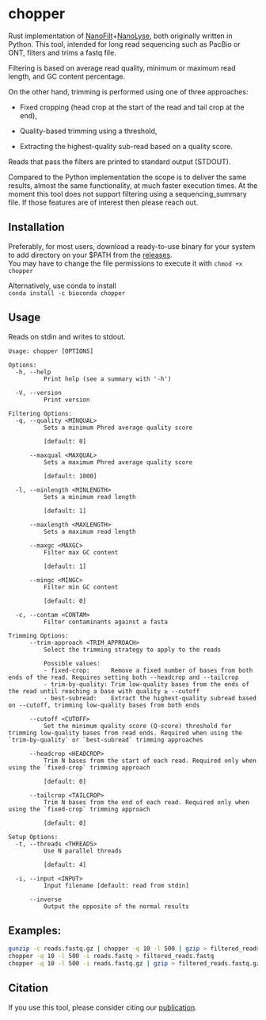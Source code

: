 # chopper

Rust implementation of [NanoFilt](https://github.com/wdecoster/nanofilt)+[NanoLyse](https://github.com/wdecoster/nanolyse), both originally written in Python. This tool, intended for long read sequencing such as PacBio or ONT, filters and trims a fastq file.  

Filtering is based on average read quality, minimum or maximum read length, and GC content percentage.

On the other hand, trimming is performed using one of three approaches:

* Fixed cropping (head crop at the start of the read and tail crop at the end),

* Quality-based trimming using a threshold,

* Extracting the highest-quality sub-read based on a quality score.

Reads that pass the filters are printed to standard output (STDOUT).

Compared to the Python implementation the scope is to deliver the same results, almost the same functionality, at much faster execution times. At the moment this tool does not support filtering using a sequencing_summary file. If those features are of interest then please reach out.  

## Installation

Preferably, for most users, download a ready-to-use binary for your system to add directory on your $PATH from the [releases](https://github.com/wdecoster/chopper/releases).  
You may have to change the file permissions to execute it with `chmod +x chopper`

Alternatively, use conda to install  
`conda install -c bioconda chopper`

## Usage

Reads on stdin and writes to stdout.

```text
Usage: chopper [OPTIONS]

Options:
  -h, --help
          Print help (see a summary with '-h')

  -V, --version
          Print version

Filtering Options:
  -q, --quality <MINQUAL>
          Sets a minimum Phred average quality score
          
          [default: 0]

      --maxqual <MAXQUAL>
          Sets a maximum Phred average quality score
          
          [default: 1000]

  -l, --minlength <MINLENGTH>
          Sets a minimum read length
          
          [default: 1]

      --maxlength <MAXLENGTH>
          Sets a maximum read length

      --maxgc <MAXGC>
          Filter max GC content
          
          [default: 1]

      --mingc <MINGC>
          Filter min GC content
          
          [default: 0]

  -c, --contam <CONTAM>
          Filter contaminants against a fasta

Trimming Options:
      --trim-approach <TRIM_APPROACH>
          Select the trimming strategy to apply to the reads

          Possible values:
          - fixed-crop:      Remove a fixed number of bases from both ends of the read. Requires setting both --headcrop and --tailcrop
          - trim-by-quality: Trim low-quality bases from the ends of the read until reaching a base with quality ≥ --cutoff
          - best-subread:    Extract the highest-quality subread based on --cutoff, trimming low-quality bases from both ends

      --cutoff <CUTOFF>
          Set the minimum quality score (Q-score) threshold for trimming low-quality bases from read ends. Required when using the `trim-by-quality` or `best-subread` trimming approaches

      --headcrop <HEADCROP>
          Trim N bases from the start of each read. Required only when using the `fixed-crop` trimming approach
          
          [default: 0]

      --tailcrop <TAILCROP>
          Trim N bases from the end of each read. Required only when using the `fixed-crop` trimming approach
          
          [default: 0]

Setup Options:
  -t, --threads <THREADS>
          Use N parallel threads
          
          [default: 4]

  -i, --input <INPUT>
          Input filename [default: read from stdin]

      --inverse
          Output the opposite of the normal results
```

## Examples:

```bash
gunzip -c reads.fastq.gz | chopper -q 10 -l 500 | gzip > filtered_reads.fastq.gz
chopper -q 10 -l 500 -i reads.fastq > filtered_reads.fastq
chopper -q 10 -l 500 -i reads.fastq.gz | gzip > filtered_reads.fastq.gz
```

## Citation

If you use this tool, please consider citing our [publication](https://academic.oup.com/bioinformatics/article/39/5/btad311/7160911).

